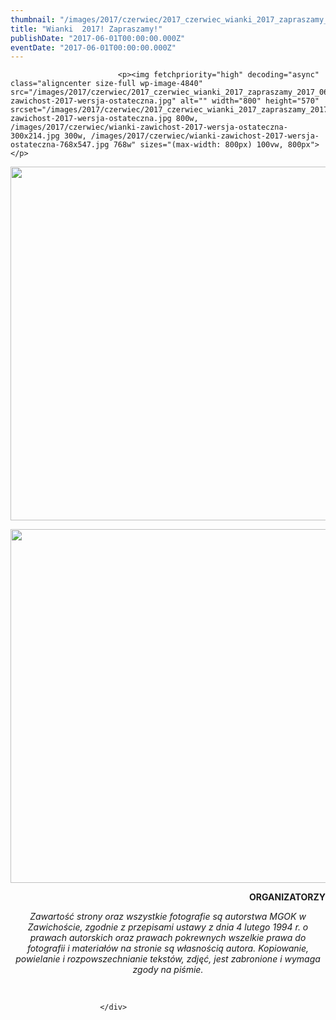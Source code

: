 ```yaml
---
thumbnail: "/images/2017/czerwiec/2017_czerwiec_wianki_2017_zapraszamy_2017_06_wianki_2017_zapraszamy_wianki-zawichost-2017-wersja-ostateczna.jpg"
title: "Wianki  2017! Zapraszamy!"
publishDate: "2017-06-01T00:00:00.000Z"
eventDate: "2017-06-01T00:00:00.000Z"
---
```


<div class="entry-content">
							
							<p><img fetchpriority="high" decoding="async" class="aligncenter size-full wp-image-4840" src="/images/2017/czerwiec/2017_czerwiec_wianki_2017_zapraszamy_2017_06_wianki_2017_zapraszamy_wianki-zawichost-2017-wersja-ostateczna.jpg" alt="" width="800" height="570" srcset="/images/2017/czerwiec/2017_czerwiec_wianki_2017_zapraszamy_2017_06_wianki_2017_zapraszamy_wianki-zawichost-2017-wersja-ostateczna.jpg 800w, /images/2017/czerwiec/wianki-zawichost-2017-wersja-ostateczna-300x214.jpg 300w, /images/2017/czerwiec/wianki-zawichost-2017-wersja-ostateczna-768x547.jpg 768w" sizes="(max-width: 800px) 100vw, 800px"></p>
<p><img decoding="async" class="aligncenter size-full wp-image-4841" src="/images/2017/czerwiec/2017_czerwiec_wianki_2017_zapraszamy_2017_06_wianki_2017_zapraszamy_ULOTKA-WIANKI-2017-str-1.jpg" alt="" width="800" height="566" srcset="/images/2017/czerwiec/2017_czerwiec_wianki_2017_zapraszamy_2017_06_wianki_2017_zapraszamy_ULOTKA-WIANKI-2017-str-1.jpg 800w, /images/2017/czerwiec/ULOTKA-WIANKI-2017-str-1-300x212.jpg 300w, /images/2017/czerwiec/ULOTKA-WIANKI-2017-str-1-768x543.jpg 768w" sizes="(max-width: 800px) 100vw, 800px"></p>
<p><img decoding="async" class="aligncenter size-full wp-image-4842" src="/images/2017/czerwiec/2017_czerwiec_wianki_2017_zapraszamy_2017_06_wianki_2017_zapraszamy_ULOTKA-WIANKI-2017-str-2.jpg" alt="" width="800" height="566" srcset="/images/2017/czerwiec/2017_czerwiec_wianki_2017_zapraszamy_2017_06_wianki_2017_zapraszamy_ULOTKA-WIANKI-2017-str-2.jpg 800w, /images/2017/czerwiec/ULOTKA-WIANKI-2017-str-2-300x212.jpg 300w, /images/2017/czerwiec/ULOTKA-WIANKI-2017-str-2-768x543.jpg 768w" sizes="(max-width: 800px) 100vw, 800px"></p>
<p style="text-align: right;"><strong>ORGANIZATORZY</strong></p>
<p style="text-align: center;"><em>Zawartość strony oraz wszystkie fotografie są autorstwa MGOK w Zawichoście, zgodnie z przepisami ustawy z dnia 4 lutego 1994 r. o prawach autorskich oraz prawach pokrewnych wszelkie prawa do fotografii i materiałów na stronie są własnością autora. Kopiowanie, powielanie i rozpowszechnianie tekstów, zdjęć, jest zabronione i wymaga zgody na piśmie.</em></p>
<p style="text-align: center;">
</p><p>&nbsp;</p>
						
						</div>

